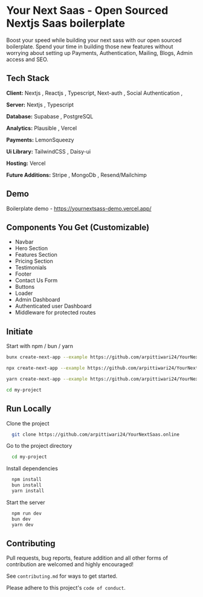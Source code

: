 
# Your Next Saas - Open Sourced Nextjs Saas boilerplate

Boost your speed while building your next sass with our open sourced boilerplate. Spend your time in building those new features without worrying about setting up Payments, Authentication, Mailing, Blogs, Admin access and SEO.




## Tech Stack

**Client:** Nextjs , Reactjs , Typescript, Next-auth , Social Authentication ,

**Server:** Nextjs , Typescript

**Database:** Supabase , PostgreSQL

**Analytics:** Plausible , Vercel

**Payments:** LemonSqueezy

**Ui Library:**  TailwindCSS , Daisy-ui

**Hosting:** Vercel

**Future Additions:** Stripe , MongoDb , Resend/Mailchimp 




## Demo

Boilerplate demo - https://yournextsass-demo.vercel.app/


## Components You Get (Customizable)

- Navbar 
- Hero Section 
- Features Section 
- Pricing Section 
- Testimonials 
- Footer
- Contact Us Form
- Buttons
- Loader
- Admin Dashboard
- Authenticated user Dashboard
- Middleware for protected routes 
## Initiate

Start with npm / bun / yarn

```bash
bunx create-next-app --example https://github.com/arpittiwari24/YourNextSaas.online
```

```bash
npx create-next-app --example https://github.com/arpittiwari24/YourNextSaas.online
```

```bash
yarn create-next-app --example https://github.com/arpittiwari24/YourNextSaas.online
```

```bash
cd my-project
```
    
## Run Locally

Clone the project

```bash
  git clone https://github.com/arpittiwari24/YourNextSaas.online
```

Go to the project directory

```bash
  cd my-project
```

Install dependencies

```bash
  npm install
  bun install
  yarn install
```

Start the server

```bash
  npm run dev
  bun dev
  yarn dev
```


## Contributing

Pull requests, bug reports, feature addition and all other forms of contribution are welcomed and highly encouraged!

See `contributing.md` for ways to get started.

Please adhere to this project's `code of conduct`.

